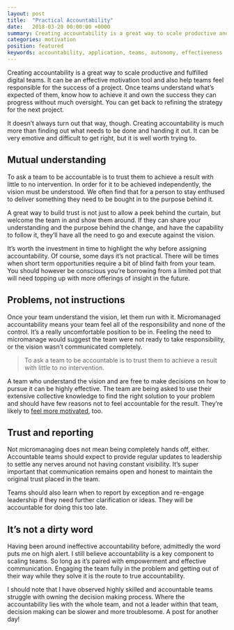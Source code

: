 ```yaml
---
layout: post
title:  "Practical Accountability"
date:   2018-03-20 00:00:00 +0000
summary: Creating accountability is a great way to scale productive and fulfilled digital teams. It can be very emotive and difficult to get right, but it is well worth trying to.
categories: motivation
position: featured
keywords: accountability, application, teams, autonomy, effectiveness
---
```

Creating accountability is a great way to scale productive and fulfilled digital teams. It can be an effective motivation tool and also help teams feel responsible for the success of a project. Once teams understand what’s expected of them, know how to achieve it and own the success they can progress without much oversight. You can get back to refining the strategy for the next project.

It doesn’t always turn out that way, though. Creating accountability is much more than finding out what needs to be done and handing it out. It can be very emotive and difficult to get right, but it is well worth trying to.

## Mutual understanding
To ask a team to be accountable is to trust them to achieve a result with little to no intervention. In order for it to be achieved independently, the vision must be understood. We often find that for a person to stay enthused to deliver something they need to be bought in to the purpose behind it.

A great way to build trust is not just to allow a peek behind the curtain, but welcome the team in and show them around. If they can share your understanding and the purpose behind the change, and have the capability to follow it, they’ll have all the need to go and execute against the vision.

It’s worth the investment in time to highlight the why before assigning accountability. Of course, some days it’s not practical. There will be times when short term opportunities require a bit of blind faith from your team. You should however be conscious you’re borrowing from a limited pot that will need topping up with more offerings of insight in the future.

## Problems, not instructions
Once your team understand the vision, let them run with it. Micromanaged accountability means your team feel all of the responsibility and none of the control. It’s a really uncomfortable position to be in. Feeling the need to micromanage would suggest the team were not ready to take responsibility, or the vision wasn’t communicated completely.

> To ask a team to be accountable is to trust them to achieve a result with little to no intervention.

A team who understand the vision and are free to make decisions on how to pursue it can be highly effective. The team are being asked to use their extensive collective knowledge to find the right solution to your problem and should have few reasons not to feel accountable for the result. They’re likely to [feel more motivated](/motivation/2017/03/15/millennial-maslow-jenga.html), too.

## Trust and reporting
Not micromanaging does not mean being completely hands off, either. Accountable teams should expect to provide regular updates to leadership to settle any nerves around not having constant visibility. It’s super important that communication remains open and honest to maintain the original trust placed in the team.

Teams should also learn when to report by exception and re-engage leadership if they need further clarification or ideas. They will be accountable for doing this too late.

## It’s not a dirty word
Having been around ineffective accountability before, admittedly the word puts me on high alert. I still believe accountability is a key component to scaling teams. So long as it’s paired with empowerment and effective communication. Engaging the team fully in the problem and getting out of their way while they solve it is the route to true accountability.

I should note that I have observed highly skilled and accountable teams struggle with owning the decision making process. Where the accountability lies with the whole team, and not a leader within that team, decision making can be slower and more troublesome. A post for another day!
